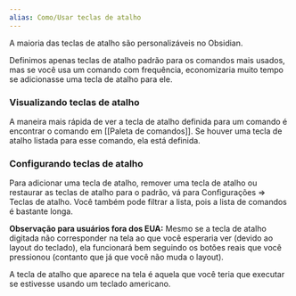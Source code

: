 ```yaml
---
alias: Como/Usar teclas de atalho
---
```


A maioria das teclas de atalho são personalizáveis no Obsidian.

Definimos apenas teclas de atalho padrão para os comandos mais usados, mas se você usa um comando com frequência, economizaria muito tempo se adicionasse uma tecla de atalho para ele.

### Visualizando teclas de atalho

A maneira mais rápida de ver a tecla de atalho definida para um comando é encontrar o comando em [[Paleta de comandos]]. Se houver uma tecla de atalho listada para esse comando, ela está definida.

### Configurando teclas de atalho

Para adicionar uma tecla de atalho, remover uma tecla de atalho ou restaurar as teclas de atalho para o padrão, vá para Configurações => Teclas de atalho. Você também pode filtrar a lista, pois a lista de comandos é bastante longa.

**Observação para usuários fora dos EUA:** Mesmo se a tecla de atalho digitada não corresponder na tela ao que você esperaria ver (devido ao layout do teclado), ela funcionará bem seguindo os botões reais que você pressionou (contanto que já que você não muda o layout).

A tecla de atalho que aparece na tela é aquela que você teria que executar se estivesse usando um teclado americano.